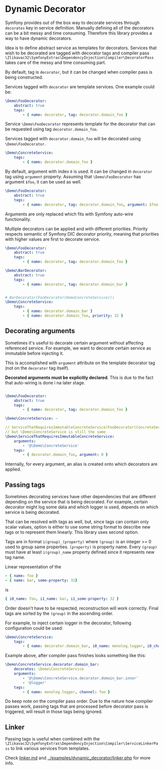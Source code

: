 # Dynamic Decorator

Symfony provides out of the box way to decorate services through `decorates` key in service definition. Manually defining all of the decorators can be a bit messy and time consuming. Therefore this library provides a way to have dynamic decorators.

Idea is to define abstract service as templates for decorators. Services that wish to be decorated are tagged with decorator tags and compiler pass `\Zlikavac32\SymfonyExtras\DependencyInjection\Compiler\DecoratorPass` takes care of the messy and time consuming part.

By default, tag is `decorator`, but it can be changed when compiler pass is being constructed.

Services tagged with `decorator` are template services. One example could be:

```yaml
\Demo\FooDecorator:
    abstract: true
    tags:
        - { name: decorator, tag: decorator.domain_foo }
```

Service `\Demo\FooDecorator` represents template for the decorator that can be requested using tag `decorator.domain_foo`.

Services tagged with `decorator.domain_foo` will be decorated using `\Demo\FooDecorator`.

```yaml
\Demo\ConcreteService:
    tags:
        - { name: decorator.domain_foo }
```

By default, argument with index `0` is used. It can be changed in `decorator` tag using `argument` property. Assuming that `\Demo\FooDecorator` has argument `$foo`, it can be used as well.

```yaml
\Demo\FooDecorator:
    abstract: true
    tags:
        - { name: decorator, tag: decorator.domain_foo, argument: $foo }
```

Arguments are only replaced which fits with Symfony auto-wire functionality.

Multiple decorators can be applied and with different priorities. Priority respects semantic of Symfony DIC decorator priority, meaning that priorities with higher values are first to decorate service.

```yaml
\Demo\FooDecorator:
    abstract: true
    tags:
        - { name: decorator, tag: decorator.domain_foo }

\Demo\BarDecorator:
    abstract: true
    tags:
        - { name: decorator, tag: decorator.domain_bar }


# BarDecorator(FooDecorator(DemoConcreteService)))
\Demo\ConcreteService:
    tags:
        - { name: decorator.domain_bar }
        - { name: decorator.domain_foo, priority: 32 }
```


## Decorating arguments

Sometimes it's useful to decorate certain argument without affecting referenced service. For example, we want to decorate certain service as immutable before injecting it.

This is accomplished with `argument` attribute on the template decorator tag (not on the `decorator` tag itself).

**Decorated arguments must be explicitly declared**. This is due to the fact that auto-wiring is done i na later stage.

```yaml

\Demo\FooDecorator:
    abstract: true
    tags:
        - { name: decorator, tag: decorator.domain_foo }

\Demo\ConcreteService: ~

// ServiceThatRequiresImmutableConcreteService(FooDecorator(ConcreteService))
// but \Demo\ConcreteService is still the same
\Demo\ServiceThatRequiresImmutableConcreteService:
    arguments:
        - '@\Demo\ConcreteService'
    tags:
        - { decorator.domain_foo, argument: 0 }
```

Internally, for every argument, an alias is created onto which decorators are applied.

## Passing tags

Sometimes decorating services have other dependencies that are different depending on the service that is being decorated. For example, certain decorator might log some data and which logger is used, depends on which service is being decorated.

That can be resolved with tags as well, but, since tags can contain only scalar values, option is either to use some string format to describe new tags or to represent them linearly. This library uses second option.

Tags are in format `i(group)_(property)` where `(group)` is an integer >= 0 used to group same properties. `(property)` is property name. Every `(group)` must have at least `i(group)_name` property defined since it represents new tag name.

Linear representation of the

```yaml
- { name: foo }
- { name: bar, some-property: 32}
```

is

```yaml
{ i0_name: foo, i1_name: bar, i1_some-property: 32 }
```


Order doesn't have to be respected, reconstruction will work correctly. Final tags are sorted by the `(group)` in the ascending order.

For example, to inject certain logger in the decorator, following configuration could be used:

```yaml
\Demo\ConcreteService:
    tags:
        - { name: decorator.domain_bar, i0_name: monolog.logger, i0_channel: foo }
```

Example above, after compiler pass finishes looks something like this:

```yaml
\Demo\ConcreteService.decorator.domain_bar:
    decorates: \Demo\ConcreteService
    arguments:
        - '@\Demo\ConcreteService.decorator.domain_bar.inner'
        - '@logger'
    tags:
        - { name: monolog.logger, channel: foo }
```

Do keep note on the compiler pass order. Due to the nature how compiler passes work, passing tags that are processed before decorator pass is triggered, will result in those tags being ignored.

## Linker

Passing tags is useful when combined with the `\Zlikavac32\SymfonyExtras\DependencyInjection\Compiler\ServiceLinkerPass` to link various services from templates.

Check [linker.md](linker.md) and [../examples/dynamic_decorator/linker.php](../examples/dynamic_decorator/linker.php) for more info.
